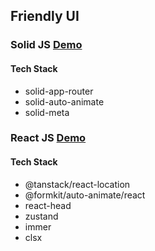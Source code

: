 ## Friendly UI

### Solid JS [Demo](https://friendly-ui-solid.vercel.app/people)

#### Tech Stack

- solid-app-router
- solid-auto-animate
- solid-meta

### React JS [Demo](https://friendly-ui-react.vercel.app/people)

#### Tech Stack

- @tanstack/react-location
- @formkit/auto-animate/react
- react-head
- zustand
- immer
- clsx
